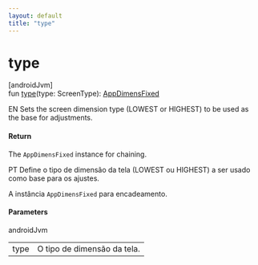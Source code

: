 ```yaml
---
layout: default
title: "type"
---
```


# type

[androidJvm]\
fun [type](type.md)(type: ScreenType): [AppDimensFixed](index.md)

EN Sets the screen dimension type (LOWEST or HIGHEST) to be used as the base for adjustments.

#### Return

The `AppDimensFixed` instance for chaining.

PT Define o tipo de dimensão da tela (LOWEST ou HIGHEST) a ser usado como base para os ajustes.

A instância `AppDimensFixed` para encadeamento.

#### Parameters

androidJvm

| | |
|---|---|
| type | O tipo de dimensão da tela. |